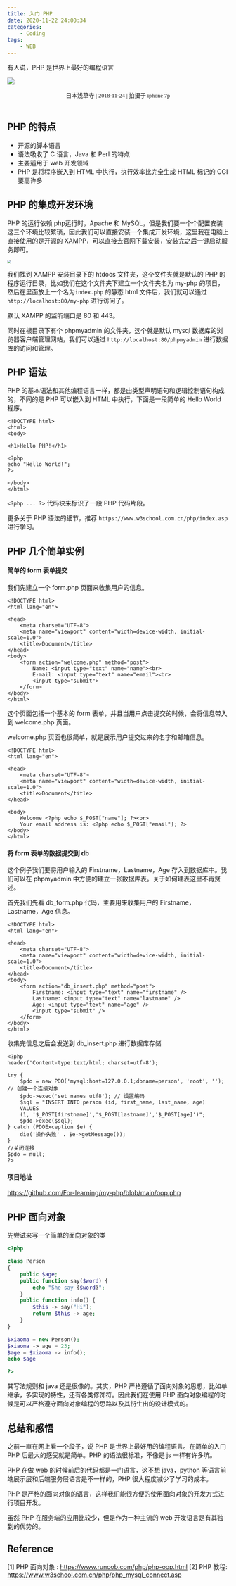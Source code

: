 ```yaml
---
title: 入门 PHP
date: 2020-11-22 24:00:34
categories: 
    - Coding
tags:
    - WEB
---
```


有人说，PHP 是世界上最好的编程语言

<!--more-->

![](https://lilu-pic-bed.oss-cn-beijing.aliyuncs.com/my-blog/yummy-pics/japan-qiancaosi.jpeg)

<center><font face="黑体" size=2>日本浅草寺 | 2018-11-24 | 拍摄于 iphone 7p</font></center>

<br/>

## PHP 的特点

- 开源的脚本语言
- 语法吸收了 C 语言，Java 和 Perl 的特点
- 主要适用于 web 开发领域
- PHP 是将程序嵌入到 HTML 中执行，执行效率比完全生成 HTML 标记的 CGI 要高许多

## PHP 的集成开发环境

PHP 的运行依赖 php运行时，Apache 和 MySQL，但是我们要一个个配置安装这三个环境比较繁琐，因此我们可以直接安装一个集成开发环境，这里我在电脑上直接使用的是开源的 XAMPP，可以直接去官网下载安装，安装完之后一键启动服务即可。

<img src="https://lilu-pic-bed.oss-cn-beijing.aliyuncs.com/my-blog/myphp_xampp_env.png" style="zoom:50%;" />

我们找到 XAMPP 安装目录下的 htdocs 文件夹，这个文件夹就是默认的 PHP 的程序运行目录，比如我们在这个文件夹下建立一个文件夹名为 my-php 的项目，然后在里面放上一个名为`index.php` 的静态 html 文件后，我们就可以通过 `http://localhost:80/my-php` 进行访问了。

默认 XAMPP 的监听端口是 80 和 443。

同时在根目录下有个 phpmyadmin 的文件夹，这个就是默认 mysql 数据库的浏览器客户端管理网站，我们可以通过 `http://localhost:80/phpmyadmin` 进行数据库的访问和管理。

## PHP 语法

PHP 的基本语法和其他编程语言一样，都是由类型声明语句和逻辑控制语句构成的，不同的是 PHP 可以嵌入到 HTML 中执行，下面是一段简单的 Hello World 程序。

```php+HTML
<!DOCTYPE html>
<html>
<body>

<h1>Hello PHP!</h1>

<?php
echo "Hello World!";
?>

</body>
</html>
```

`<?php ... ?>` 代码块来标识了一段 PHP 代码片段。

更多关于 PHP 语法的细节，推荐 `https://www.w3school.com.cn/php/index.asp` 进行学习。

## PHP 几个简单实例

#### 简单的 form 表单提交

我们先建立一个 form.php 页面来收集用户的信息。

```php+HTML
<!DOCTYPE html>
<html lang="en">

<head>
    <meta charset="UTF-8">
    <meta name="viewport" content="width=device-width, initial-scale=1.0">
    <title>Document</title>
</head>
<body>
    <form action="welcome.php" method="post">
        Name: <input type="text" name="name"><br>
        E-mail: <input type="text" name="email"><br>
        <input type="submit">
    </form>
</body>
</html>
```

这个页面包括一个基本的 form 表单，并且当用户点击提交的时候，会将信息带入到 welcome.php 页面。

welcome.php 页面也很简单，就是展示用户提交过来的名字和邮箱信息。

```php+HTML
<!DOCTYPE html>
<html lang="en">

<head>
    <meta charset="UTF-8">
    <meta name="viewport" content="width=device-width, initial-scale=1.0">
    <title>Document</title>
</head>

<body>
    Welcome <?php echo $_POST["name"]; ?><br>
    Your email address is: <?php echo $_POST["email"]; ?>
</body>
</html>
```

#### 将 form 表单的数据提交到 db

这个例子我们要将用户输入的 Firstname，Lastname，Age 存入到数据库中。我们可以在 phpmyadmin 中方便的建立一张数据库表。关于如何建表这里不再赘述。

首先我们先看 db_form.php 代码，主要用来收集用户的 Firstname，Lastname，Age 信息。

```php+HTML
<!DOCTYPE html>
<html lang="en">

<head>
    <meta charset="UTF-8">
    <meta name="viewport" content="width=device-width, initial-scale=1.0">
    <title>Document</title>
</head>
<body>
    <form action="db_insert.php" method="post">
        Firstname: <input type="text" name="firstname" />
        Lastname: <input type="text" name="lastname" />
        Age: <input type="text" name="age" />
        <input type="submit" />
    </form>
</body>
</html>
```

收集完信息之后会发送到 db_insert.php 进行数据库存储

```php+HTML
<?php
header('Content-type:text/html; charset=utf-8');

try {
    $pdo = new PDO('mysql:host=127.0.0.1;dbname=person', 'root', ''); // 创建一个连接对象
    $pdo->exec('set names utf8'); // 设置编码
    $sql = "INSERT INTO person (id, first_name, last_name, age)
    VALUES
    (1, '$_POST[firstname]','$_POST[lastname]','$_POST[age]')";
    $pdo->exec($sql);
} catch (PDOException $e) {
    die('操作失败' . $e->getMessage());
}
//关闭连接
$pdo = null;
?>
```

#### 项目地址

https://github.com/For-learning/my-php/blob/main/oop.php

## PHP 面向对象

先尝试来写一个简单的面向对象的类

```php
<?php

class Person
{
    public $age;
    public function say($word) {
        echo "She say {$word}";
    }
    public function info() {
        $this -> say("Hi");
        return $this -> age;
    }
}

$xiaoma = new Person();
$xiaoma -> age = 23;
$age = $xiaoma -> info();
echo $age

?>
```

其写法规则和 java 还是很像的。其实，PHP 严格遵循了面向对象的思想，比如单继承，多实现的特性，还有各类修饰符。因此我们在使用 PHP 面向对象编程的时候是可以严格遵守面向对象编程的思路以及其衍生出的设计模式的。

## 总结和感悟

之前一直在网上看一个段子，说 PHP 是世界上最好用的编程语言。在简单的入门 PHP 后最大的感受就是简单。PHP 的语法很标准，不像是 js 一样有许多坑。

PHP 在做 web 的时候前后的代码都是一门语言，这不想 java，python 等语言前端展示层和后端服务层语言是不一样的，PHP 很大程度减少了学习的成本。

PHP 是严格的面向对象的语言，这样我们能很方便的使用面向对象的开发方式进行项目开发。

虽然 PHP 在服务端的应用比较少，但是作为一种主流的 web 开发语言是有其独到的优势的。

## Reference

[1] PHP 面向对象 : https://www.runoob.com/php/php-oop.html
[2] PHP 教程: https://www.w3school.com.cn/php/php_mysql_connect.asp
